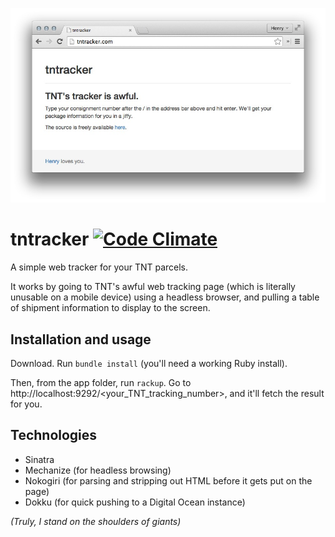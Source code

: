 ![tntracker home page](./screenshot.jpg)

# tntracker [![Code Climate](https://codeclimate.com/github/henryaj/tntrack/badges/gpa.svg)](https://codeclimate.com/github/henryaj/tntrack)

A simple web tracker for your TNT parcels.

It works by going to TNT's awful web tracking page (which is literally unusable on a mobile device) using a headless browser, and pulling a table of shipment information to display to the screen.

## Installation and usage

Download. Run `bundle install` (you'll need a working Ruby install).

Then, from the app folder, run `rackup`. Go to http://localhost:9292/<your_TNT_tracking_number>, and it'll fetch the result for you.

## Technologies

* Sinatra
* Mechanize (for headless browsing)
* Nokogiri (for parsing and stripping out HTML before it gets put on the page)
* Dokku (for quick pushing to a Digital Ocean instance)

*(Truly, I stand on the shoulders of giants)*


